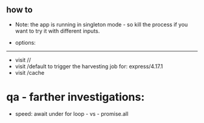 ## how to

- Note: the app is running in singleton mode - so kill the process if you want to try it with different inputs.

- options:

---

- visit /<pkg-name>/<pkg-version>
- visit /default to trigger the harvesting job for: express/4.17.1
- visit /cache

# qa - farther investigations:

- speed: await under for loop - vs - promise.all
